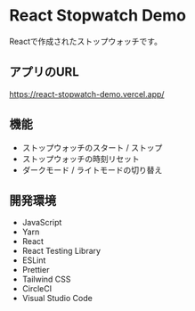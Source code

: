 # React Stopwatch Demo

Reactで作成されたストップウォッチです。

## アプリのURL

https://react-stopwatch-demo.vercel.app/

## 機能

* ストップウォッチのスタート / ストップ
* ストップウォッチの時刻リセット
* ダークモード / ライトモードの切り替え

## 開発環境

* JavaScript
* Yarn
* React
* React Testing Library
* ESLint
* Prettier
* Tailwind CSS
* CircleCI
* Visual Studio Code
